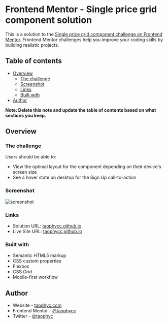 # Frontend Mentor - Single price grid component solution

This is a solution to the [Single price grid component challenge on Frontend Mentor](https://www.frontendmentor.io/challenges/single-price-grid-component-5ce41129d0ff452fec5abbbc). Frontend Mentor challenges help you improve your coding skills by building realistic projects. 

## Table of contents

- [Overview](#overview)
  - [The challenge](#the-challenge)
  - [Screenshot](#screenshot)
  - [Links](#links)
  - [Built with](#built-with)
- [Author](#author)

**Note: Delete this note and update the table of contents based on what sections you keep.**

## Overview

### The challenge

Users should be able to:

- View the optimal layout for the component depending on their device's screen size
- See a hover state on desktop for the Sign Up call-to-action

### Screenshot

![screenshot](FireShotCapture004-Single-price-grid-component-127.0.0.1.png)

 

### Links

- Solution URL: [taophycc.github.io](https://github.com/Taophycc/Single-price-grid-component.git)
- Live Site URL: [taophycc.github.io](https://taophycc.github.io/Single-price-grid-component/)


### Built with

- Semantic HTML5 markup
- CSS custom properties
- Flexbox
- CSS Grid
- Mobile-first workflow


## Author

- Website - [taophyc.com](https://taophycc.github.io/Single-price-grid-component/)
- Frontend Mentor - [@taophycc](https://www.frontendmentor.io/profile/taophycc)
- Twitter - [@taophyc](https://www.twitter.com/taophyc_)

